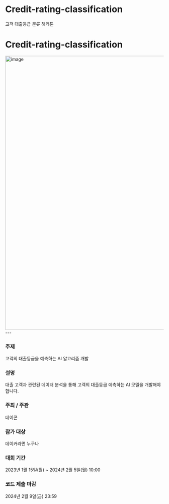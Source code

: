 # Credit-rating-classification
고객 대출등급 분류 해커톤
# Credit-rating-classification

<img width="869" alt="image" src="https://github.com/LgDNet/Credit-rating-classification/assets/118493627/09c78f28-bdeb-48c6-9a60-af8234590e84">
---

### 주제
고객의 대출등급을 예측하는 AI 알고리즘 개발


### 설명
대출 고객과 관련된 데이터 분석을 통해 고객의 대출등급 예측하는 AI 모델을 개발해야 합니다.


### 주최 / 주관
데이콘


### 참가 대상
데이커라면 누구나


### 대회 기간
2023년 1월 15일(월) ~ 2024년 2월 5일(월) 10:00



### 코드 제출 마감
2024년 2월 9일(금) 23:59
